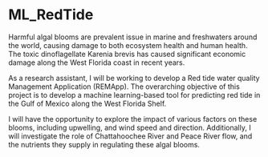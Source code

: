 # ML_RedTide

Harmful algal blooms are prevalent issue in marine and freshwaters around the world, causing damage to both ecosystem health and human health. 
The toxic dinoflagellate Karenia brevis has caused significant economic damage along the West Florida coast in recent years. 


As a research assistant, I will be working to develop a Red tide water quality Management Application (REMApp). 
The overarching objective of this project is to develop a machine learning-based tool for predicting red tide in the Gulf of Mexico along the West Florida Shelf. 


I will have the opportunity to explore the impact of various factors on these blooms, including upwelling, and wind speed and direction.
Additionally, I will investigate the role of Chattahoochee River and Peace River flow, and the nutrients they supply in regulating these algal blooms.
